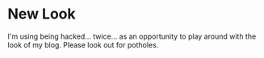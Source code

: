 # New Look

I'm using being hacked... twice... as an opportunity to play around with the look of my blog. Please look out for potholes.

